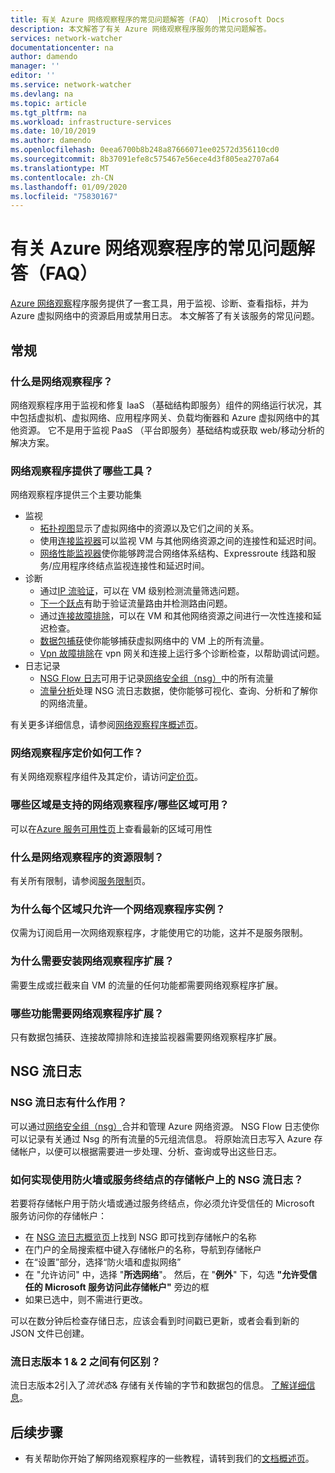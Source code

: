 ```yaml
---
title: 有关 Azure 网络观察程序的常见问题解答（FAQ） |Microsoft Docs
description: 本文解答了有关 Azure 网络观察程序服务的常见问题解答。
services: network-watcher
documentationcenter: na
author: damendo
manager: ''
editor: ''
ms.service: network-watcher
ms.devlang: na
ms.topic: article
ms.tgt_pltfrm: na
ms.workload: infrastructure-services
ms.date: 10/10/2019
ms.author: damendo
ms.openlocfilehash: 0eea6700b8b248a87666071ee02572d356110cd0
ms.sourcegitcommit: 8b37091efe8c575467e56ece4d3f805ea2707a64
ms.translationtype: MT
ms.contentlocale: zh-CN
ms.lasthandoff: 01/09/2020
ms.locfileid: "75830167"
---
```

# <a name="frequently-asked-questions-faq-about-azure-network-watcher"></a>有关 Azure 网络观察程序的常见问题解答（FAQ）
[Azure 网络观察](https://docs.microsoft.com/azure/network-watcher/network-watcher-monitoring-overview)程序服务提供了一套工具，用于监视、诊断、查看指标，并为 Azure 虚拟网络中的资源启用或禁用日志。 本文解答了有关该服务的常见问题。

## <a name="general"></a>常规

### <a name="what-is-network-watcher"></a>什么是网络观察程序？
网络观察程序用于监视和修复 IaaS （基础结构即服务）组件的网络运行状况，其中包括虚拟机、虚拟网络、应用程序网关、负载均衡器和 Azure 虚拟网络中的其他资源。 它不是用于监视 PaaS （平台即服务）基础结构或获取 web/移动分析的解决方案。

### <a name="what-tools-does-network-watcher-provide"></a>网络观察程序提供了哪些工具？
网络观察程序提供三个主要功能集
* 监视
  * [拓扑视图](https://docs.microsoft.com/azure/network-watcher/view-network-topology)显示了虚拟网络中的资源以及它们之间的关系。
  * 使用[连接监视器](https://docs.microsoft.com/azure/network-watcher/connection-monitor)可以监视 VM 与其他网络资源之间的连接性和延迟时间。
  * [网络性能监视器](https://docs.microsoft.com/azure/azure-monitor/insights/network-performance-monitor)使你能够跨混合网络体系结构、Expressroute 线路和服务/应用程序终结点监视连接性和延迟时间。  
* 诊断
  * 通过[IP 流验证](https://docs.microsoft.com/azure/network-watcher/network-watcher-ip-flow-verify-overview)，可以在 VM 级别检测流量筛选问题。
  * [下一个跃点](https://docs.microsoft.com/azure/network-watcher/network-watcher-next-hop-overview)有助于验证流量路由并检测路由问题。
  * 通过[连接故障排除](https://docs.microsoft.com/azure/network-watcher/network-watcher-connectivity-portal)，可以在 VM 和其他网络资源之间进行一次性连接和延迟检查。
  * [数据包捕获](https://docs.microsoft.com/azure/network-watcher/network-watcher-packet-capture-overview)使你能够捕获虚拟网络中的 VM 上的所有流量。
  * [Vpn 故障排除](https://docs.microsoft.com/azure/network-watcher/network-watcher-troubleshoot-overview)在 vpn 网关和连接上运行多个诊断检查，以帮助调试问题。
* 日志记录
  * [NSG Flow 日志](https://docs.microsoft.com/azure/network-watcher/network-watcher-nsg-flow-logging-overview)可用于记录[网络安全组（nsg）](https://docs.microsoft.com/azure/virtual-network/security-overview)中的所有流量
  * [流量分析](https://docs.microsoft.com/azure/network-watcher/traffic-analytics)处理 NSG 流日志数据，使你能够可视化、查询、分析和了解你的网络流量。


有关更多详细信息，请参阅[网络观察程序概述页](https://docs.microsoft.com/azure/network-watcher/network-watcher-monitoring-overview)。


### <a name="how-does-network-watcher-pricing-work"></a>网络观察程序定价如何工作？
有关网络观察程序组件及其定价，请访问[定价页](https://azure.microsoft.com/pricing/details/network-watcher/)。

### <a name="which-regions-is-network-watcher-supportedavailable-in"></a>哪些区域是支持的网络观察程序/哪些区域可用？
可以在[Azure 服务可用性页](https://azure.microsoft.com/global-infrastructure/services/?products=network-watcher)上查看最新的区域可用性

### <a name="what-are-resource-limits-on-network-watcher"></a>什么是网络观察程序的资源限制？
有关所有限制，请参阅[服务限制](https://docs.microsoft.com/azure/azure-resource-manager/management/azure-subscription-service-limits#network-watcher-limits)页。  

### <a name="why-is-only-one-instance-of-network-watcher-allowed-per-region"></a>为什么每个区域只允许一个网络观察程序实例？
仅需为订阅启用一次网络观察程序，才能使用它的功能，这并不是服务限制。

### <a name="why-do-i-need-to-install-the-network-watcher-extension"></a>为什么需要安装网络观察程序扩展？ 
需要生成或拦截来自 VM 的流量的任何功能都需要网络观察程序扩展。 

### <a name="which-features-require-the-network-watcher-extension"></a>哪些功能需要网络观察程序扩展？
只有数据包捕获、连接故障排除和连接监视器需要网络观察程序扩展。

## <a name="nsg-flow-logs"></a>NSG 流日志

### <a name="what-does-nsg-flow-logs-do"></a>NSG 流日志有什么作用？
可以通过[网络安全组（nsg）](https://docs.microsoft.com/azure/virtual-network/security-overview)合并和管理 Azure 网络资源。 NSG Flow 日志使你可以记录有关通过 Nsg 的所有流量的5元组流信息。 将原始流日志写入 Azure 存储帐户，以便可以根据需要进一步处理、分析、查询或导出这些日志。

### <a name="how-do-i-use-nsg-flow-logs-on-a-storage-account-with-a-firewall-or-through-a-service-endpoints"></a>如何实现使用防火墙或服务终结点的存储帐户上的 NSG 流日志？

若要将存储帐户用于防火墙或通过服务终结点，你必须允许受信任的 Microsoft 服务访问你的存储帐户：

* 在 [NSG 流日志概览页](https://ms.portal.azure.com/#blade/Microsoft_Azure_Network/NetworkWatcherMenuBlade/flowLogs)上找到 NSG 即可找到存储帐户的名称
* 在门户的全局搜索框中键入存储帐户的名称，导航到存储帐户
* 在“设置”部分，选择“防火墙和虚拟网络”
* 在 "允许访问" 中，选择 "**所选网络**"。 然后，在 "**例外**" 下，勾选 **"允许受信任的 Microsoft 服务访问此存储帐户"** 旁边的框 
* 如果已选中，则不需进行更改。  

可以在数分钟后检查存储日志，应该会看到时间戳已更新，或者会看到新的 JSON 文件已创建。

### <a name="what-is-the-difference-between-flow-logs-versions-1--2"></a>流日志版本 1 & 2 之间有何区别？
流日志版本2引入了*流状态*& 存储有关传输的字节和数据包的信息。 [了解详细信息](https://docs.microsoft.com/azure/network-watcher/network-watcher-nsg-flow-logging-overview#log-file)。

## <a name="next-steps"></a>后续步骤
 - 有关帮助你开始了解网络观察程序的一些教程，请转到我们的[文档概述页](https://docs.microsoft.com/azure/network-watcher/)。
